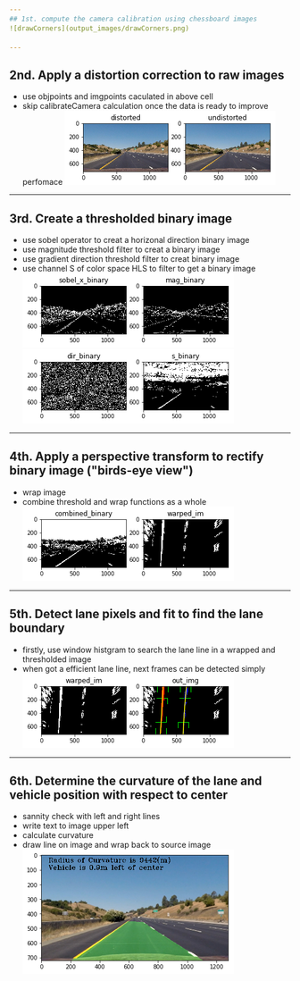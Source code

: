 ```yaml
---
## 1st. compute the camera calibration using chessboard images
![drawCorners](output_images/drawCorners.png)

---
```

## 2nd. Apply a distortion correction to raw images
* use objpoints and imgpoints caculated in above cell
* skip calibrateCamera calculation once the data is ready to improve perfomace
![distored_vs_undistored](output_images/distored_vs_undistored.png)

---
## 3rd.  Create a thresholded binary image
* use sobel operator to creat a horizonal direction binary image
* use magnitude threshold filter to creat a binary image
* use gradient direction threshold filter to creat binary image
* use channel S of color space HLS to filter to get a binary image
![sobel_x_vs_magnitude](output_images/sobel_x_vs_magnitude.png)
![direction_vs_HLS-S-apace](output_images/direction_vs_HLS-S-apace.png)

---
## 4th. Apply a perspective transform to rectify binary image ("birds-eye view")
* wrap image
* combine threshold and wrap functions as a whole
![combin_x-s_vs_wraped-image](output_images/combin_x-s_vs_wraped-image.png)

---
## 5th. Detect lane pixels and fit to find the lane boundary
* firstly, use window histgram to search the lane line in a wrapped and thresholded image
* when got a efficient lane line, next frames can be detected simply
![wraped-image_vs_lane-detected-image](output_images/wraped-image_vs_lane-detected-image.png)

---
## 6th. Determine the curvature of the lane and vehicle position with respect to center
* sannity check with left and right lines
* write text to image upper left
* calculate curvature
* draw line on image and wrap back to source image
![drawLines_writeText2Image](output_images/drawLines_writeText2Image.png)